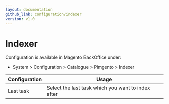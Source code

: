 ```yaml
---
layout: documentation
github_link: configuration/indexer
version: v1.0
---
```


**Indexer**
===========

Configuration is available in Magento BackOffice under:
* System > Configuration > Catalogue > Pimgento > Indexer

| Configuration                  | Usage                                                                     |
| ------------------------------ | ------------------------------------------------------------------------- |
| Last task                      | Select the last task which you want to index after                        |

